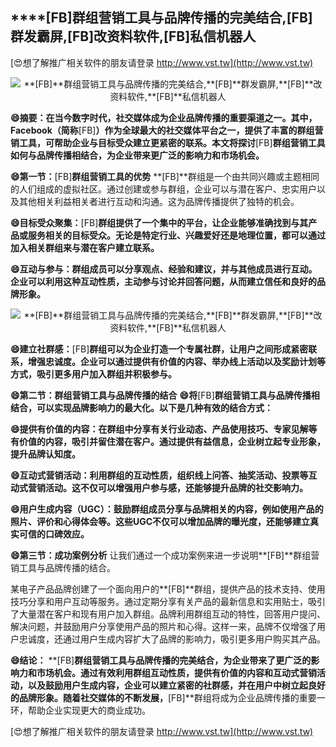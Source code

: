 ## ****[FB]**群组营销工具与品牌传播的完美结合,**[FB]**群发霸屏,**[FB]**改资料软件,**[FB]**私信机器人**

[😍想了解推广相关软件的朋友请登录 http://www.vst.tw](http://www.vst.tw)

 <center><img src="https://vst.tw/MP4/tuiguang/png/0.png" alt="**[FB]**群组营销工具与品牌传播的完美结合,**[FB]**群发霸屏,**[FB]**改资料软件,**[FB]**私信机器人"></center>

**😄摘要：在当今数字时代，社交媒体成为企业品牌传播的重要渠道之一。其中，Facebook（简称**[FB]**）作为全球最大的社交媒体平台之一，提供了丰富的群组营销工具，可帮助企业与目标受众建立更紧密的联系。本文将探讨**[FB]**群组营销工具如何与品牌传播相结合，为企业带来更广泛的影响力和市场机会。**

**😄第一节：**[FB]**群组营销工具的优势**
**[FB]**群组是一个由共同兴趣或主题相同的人们组成的虚拟社区。通过创建或参与群组，企业可以与潜在客户、忠实用户以及其他相关利益相关者进行互动和沟通。这为品牌传播提供了独特的机会。

**😄目标受众聚集：**[FB]**群组提供了一个集中的平台，让企业能够准确找到与其产品或服务相关的目标受众。无论是特定行业、兴趣爱好还是地理位置，都可以通过加入相关群组来与潜在客户建立联系。**

**😄互动与参与：群组成员可以分享观点、经验和建议，并与其他成员进行互动。企业可以利用这种互动性质，主动参与讨论并回答问题，从而建立信任和良好的品牌形象。**

 <center><img src="https://vst.tw/MP4/tuiguang/png/0.png" alt="**[FB]**群组营销工具与品牌传播的完美结合,**[FB]**群发霸屏,**[FB]**改资料软件,**[FB]**私信机器人"></center>

**😄建立社群感：**[FB]**群组可以为企业打造一个专属社群，让用户之间形成紧密联系，增强忠诚度。企业可以通过提供有价值的内容、举办线上活动以及奖励计划等方式，吸引更多用户加入群组并积极参与。**

**😄第二节：群组营销工具与品牌传播的结合**
**😄将**[FB]**群组营销工具与品牌传播相结合，可以实现品牌影响力的最大化。以下是几种有效的结合方式：**

**😄提供有价值的内容：在群组中分享有关行业动态、产品使用技巧、专家见解等有价值的内容，吸引并留住潜在客户。通过提供有益信息，企业树立起专业形象，提升品牌认知度。**

**😄互动式营销活动：利用群组的互动性质，组织线上问答、抽奖活动、投票等互动式营销活动。这不仅可以增强用户参与感，还能够提升品牌的社交影响力。**

**😄用户生成内容（UGC）：鼓励群组成员分享与品牌相关的内容，例如使用产品的照片、评价和心得体会等。这些UGC不仅可以增加品牌的曝光度，还能够建立真实可信的口碑效应。**

**😄第三节：成功案例分析**
让我们通过一个成功案例来进一步说明**[FB]**群组营销工具与品牌传播的结合。

某电子产品品牌创建了一个面向用户的**[FB]**群组，提供产品的技术支持、使用技巧分享和用户互动等服务。通过定期分享有关产品的最新信息和实用贴士，吸引了大量潜在客户和现有用户加入群组。品牌利用群组互动的特性，回答用户提问、解决问题，并鼓励用户分享使用产品的照片和心得。这样一来，品牌不仅增强了用户忠诚度，还通过用户生成内容扩大了品牌的影响力，吸引更多用户购买其产品。

**😄结论：**
**[FB]**群组营销工具与品牌传播的完美结合，为企业带来了更广泛的影响力和市场机会。通过有效利用群组互动性质，提供有价值的内容和互动式营销活动，以及鼓励用户生成内容，企业可以建立紧密的社群感，并在用户中树立起良好的品牌形象。随着社交媒体的不断发展，**[FB]**群组将成为企业品牌传播的重要一环，帮助企业实现更大的商业成功。

[😍想了解推广相关软件的朋友请登录 http://www.vst.tw](http://www.vst.tw)



